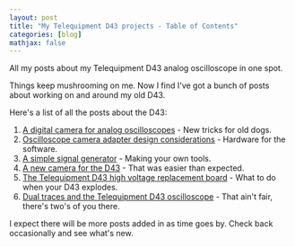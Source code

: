 ```yaml
---
layout: post
title: "My Telequipment D43 projects - Table of Contents"
categories: [blog]
mathjax: false
---
```

All my posts about my Telequipment D43 analog oscilloscope in one spot.

Things keep mushrooming on me.  Now I find I've got a bunch of posts about working on and around my old D43.

Here's a list of all the posts about the D43:

1. [A digital camera for analog oscilloscopes](oscilloscope-camera) - New tricks for old dogs.
2. [Oscilloscope camera adapter design considerations](camera-design-considerations) - Hardware for the software.
3. [A simple signal generator](simple-signal-generator) - Making your own tools.
4. [A new camera for the D43](new-oscilloscope-camera) - That was easier than expected.
5. [The Telequipment D43 high voltage replacement board](d43hv) - What to do when your D43 explodes.
6. [Dual traces and the Telequipment D43 oscilloscope](d43-dualtrace) - That ain't fair, there's two's of you there.

I expect there will be more posts added in as time goes by.  Check back occasionally and see what's new.

